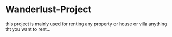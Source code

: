 # Wanderlust-Project
this project is mainly used for renting any property or house or villa anything tht you want to rent...
